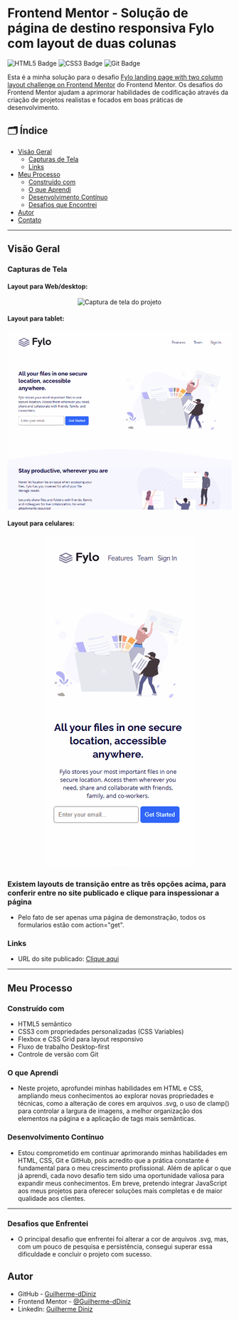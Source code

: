 # Frontend Mentor - Solução de página de destino responsiva Fylo com layout de duas colunas

![HTML5 Badge](https://img.shields.io/badge/HTML5-E34F26?style=for-the-badge&logo=html5&logoColor=white)
![CSS3 Badge](https://img.shields.io/badge/CSS3-1572B6?style=for-the-badge&logo=css3&logoColor=white)
![Git Badge](https://img.shields.io/badge/Git-F05032?style=for-the-badge&logo=git&logoColor=white)

Esta é a minha solução para o desafio [Fylo landing page with two column layout challenge on Frontend Mentor](https://www.frontendmentor.io/challenges/fylo-landing-page-with-two-column-layout-5ca5ef041e82137ec91a50f5) do Frontend Mentor. Os desafios do Frontend Mentor ajudam a aprimorar habilidades de codificação através da criação de projetos realistas e focados em boas práticas de desenvolvimento.

## 🗂️ Índice

- [Visão Geral](#visão-geral)
  - [Capturas de Tela](#capturas-de-tela)
  - [Links](#links)
- [Meu Processo](#meu-processo)
  - [Construído com](#construído-com)
  - [O que Aprendi](#o-que-aprendi)
  - [Desenvolvimento Contínuo](#desenvolvimento-contínuo)
  - [Desafios que Encontrei](#desafios-que-enfrentei)
- [Autor](#autor)
- [Contato](#contato)

---

## Visão Geral 

### Capturas de Tela
#### Layout para Web/desktop:
<p align="center">
  <img src="./design/layout-duas-colunas-desktop.gif" alt="Captura de tela do projeto">
</p>

#### Layout para tablet:

<p align="center">
  <img src="./design/layout-duas-colunas-tablet.gif" alt="Captura de tela do projeto">
</p>

#### Layout para celulares:

<p align="center">
  <img src="./design/layout-duas-colunas-cell.gif" alt="Captura de tela do projeto">
</p>

### Existem layouts de transição entre as três opções acima, para conferir entre no site publicado e clique para inspessionar a página
- Pelo fato de ser apenas uma página de demonstração, todos os formularios estão com action="get".

### Links

- URL do site publicado: [Clique aqui](https://guilherme-ddiniz.github.io/fylo-landing-page-with-two-column-layout-master/)

---

## Meu Processo 

### Construído com

- HTML5 semântico
- CSS3 com propriedades personalizadas (CSS Variables)
- Flexbox e CSS Grid para layout responsivo
- Fluxo de trabalho Desktop-first
- Controle de versão com Git

### O que Aprendi

- Neste projeto, aprofundei minhas habilidades em HTML e CSS, ampliando meus conhecimentos ao explorar novas propriedades e técnicas, como a alteração de cores em arquivos .svg, o uso de clamp() para controlar a largura de imagens, a melhor organização dos elementos na página e a aplicação de tags mais semânticas.

### Desenvolvimento Contínuo

- Estou comprometido em continuar aprimorando minhas habilidades em HTML, CSS, Git e GitHub, pois acredito que a prática constante é fundamental para o meu crescimento profissional. Além de aplicar o que já aprendi, cada novo desafio tem sido uma oportunidade valiosa para expandir meus conhecimentos. Em breve, pretendo integrar JavaScript aos meus projetos para oferecer soluções mais completas e de maior qualidade aos clientes.

---
### Desafios que Enfrentei

- O principal desafio que enfrentei foi alterar a cor de arquivos .svg, mas, com um pouco de pesquisa e persistência, consegui superar essa dificuldade e concluir o projeto com sucesso.

## Autor

- GitHub - [Guilherme-dDiniz](https://github.com/Guilherme-dDiniz)
- Frontend Mentor - [@Guilherme-dDiniz](https://www.frontendmentor.io/profile/Guilherme-dDiniz)
- Linkedln: [Guilherme Diniz](https://www.linkedin.com/in/guilherme-diniz-dev-web/)
